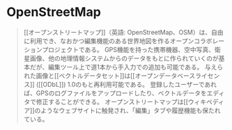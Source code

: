 # OpenStreetMap

> [[オープンストリートマップ]]（英語: OpenStreetMap、OSM）は、自由に利用でき、なおかつ編集機能のある世界地図を作るオープンコラボレーションプロジェクトである。
> GPS機能を持った携帯機器、空中写真、衛星画像、他の地理情報システムからのデータをもとに作られていくのが基本だが、編集ツール上で道1本から手入力での追加も可能である。
> 与えられた画像と[[ベクトルデータセット]]は[[オープンデータベースライセンス]] ([[ODbL]]) 1.0のもと再利用可能である。
> 登録したユーザーであれば、GPSのログファイルをアップロードしたり、ベクトルデータをエディタで修正することができる。
> オープンストリートマップは[[ウィキペディア]]のようなウェブサイトに触発され、「編集」タブや履歴機能も保たれている。
